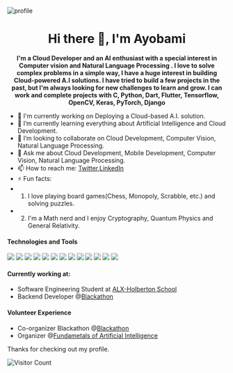 

<!--

Here are some ideas to get you started:

- 🔭 I’m currently working on ...
- 🌱 I’m currently learning ...
- 👯 I’m looking to collaborate on ... 
- 🤔 I’m looking for help with ...
- 💬 Ask me about ...
- 📫 How to reach me: ...
- 😄 Pronouns: ...
- ⚡ Fun fact: ...
-->
![profile](https://miro.medium.com/max/1400/0*We8Aye1G6wLXOCqu.jpg)


<h1 align="center">Hi there 👋, I'm Ayobami</h1>

<p align="center"><b> I'm a Cloud Developer and an AI enthusiast with a special interest in Computer vision and Natural Language Processing . I love to solve complex problems in a simple way, I have a huge interest in building Cloud-powered A.I solutions. I have tried to build a few projects in the past, but I'm always looking for new challenges to learn and grow. I can work and complete projects with C, Python, Dart, Flutter, Tensorflow, OpenCV, Keras, PyTorch, Django </b></p>

- 🔭 I'm currently working on Deploying a Cloud-based A.I. solution.
- 🌱 I’m currently learning everything about Artificial Intelligence and Cloud Development.
- 👯 I’m looking to collaborate on Cloud Development, Computer Vision, Natural Language Processing.
- 💬 Ask me about Cloud Development, Mobile Development, Computer Vision, Natural Language Processing.
- 📫 How to reach me: [Twitter](https://twitter.com/AyobamiOlaseni),[LinkedIn](https://www.linkedin.com/in/ayobami-adebesin-114a3016a/)
- ⚡ Fun facts: 
- 1. I love playing board games(Chess, Monopoly, Scrabble, etc.) and solving puzzles. 
- 2.  I'm a Math nerd and I enjoy Cryptography, Quantum Physics and General Relativity.
#### Technologies and Tools

<p>
<img src="https://img.shields.io/badge/flutter-%230095D5.svg?&style=for-the-badge&logo=flutter&logoColor=white"/>
<img src="https://img.shields.io/badge/python-%23ED8B00.svg?&style=for-the-badge&logo=python&logoColor=white"/>
<img src="https://img.shields.io/badge/git%20-%23F05033.svg?&style=for-the-badge&logo=git&logoColor=white"/>
<img src="https://img.shields.io/badge/github%20-%23121011.svg?&style=for-the-badge&logo=github&logoColor=white"/>
<img src="https://img.shields.io/badge/firebase%20-%23039BE5.svg?&style=for-the-badge&logo=firebase"/>
<img src ="https://img.shields.io/badge/Dart-%2307405e.svg?&style=for-the-badge&logo=dart&logoColor=white"/>
<img src="https://img.shields.io/badge/C-%230095D5.svg?&style=for-the-badge&logo=C&logoColor=white"/>
<img src="https://img.shields.io/badge/tensorflow-%23ED8B00.svg?&style=for-the-badge&logo=tensorflow&logoColor=white"/>
<img src="https://img.shields.io/badge/keras%20-%23F05033.svg?&style=for-the-badge&logo=keras&logoColor=white"/>
<img src="https://img.shields.io/badge/pytorch%20-%23121011.svg?&style=for-the-badge&logo=pytorch&logoColor=white"/>
<img src="https://img.shields.io/badge/mysql%20-%23039BE5.svg?&style=for-the-badge&logo=mysql"/>
<img src ="https://img.shields.io/badge/django-%2307405e.svg?&style=for-the-badge&logo=django&logoColor=white"/>
<img src ="https://img.shields.io/badge/aws-%2307405e.svg?&style=for-the-badge&logo=aws&logoColor=white"/>

</p>

#### Currently working at:
- Software Engineering Student at [ALX-Holberton School](https://www.holbertonschool.com//)
- Backend Developer @[Blackathon](https://blackathon.tech/)


#### Volunteer Experience

- Co-organizer Blackathon @[Blackathon](https://blackathon.tech/)
- Organizer @[Fundametals of Artificial Intelligence](https://iretiayo.github.io/FAI_2020/)


Thanks for checking out my profile.

![Visitor Count](https://profile-counter.glitch.me/AyobamiAdebesin/count.svg)
